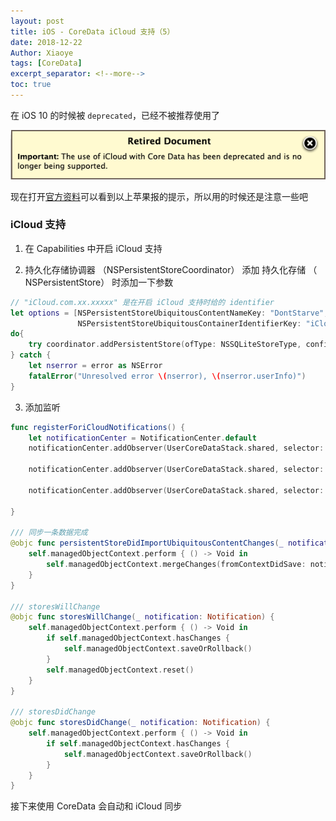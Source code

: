 ```yaml
---
layout: post
title: iOS - CoreData iCloud 支持（5）
date: 2018-12-22
Author: Xiaoye 
tags: [CoreData]
excerpt_separator: <!--more-->
toc: true
---
```


在 iOS 10 的时候被 `deprecated`，已经不被推荐使用了

![1.png](../images/2018-12-22-CoreData-iCloud-支持-5/1.png)

<!--more-->

现在打开[官方资料](https://developer.apple.com/library/archive/documentation/DataManagement/Conceptual/UsingCoreDataWithiCloudPG/Introduction/Introduction.html#//apple_ref/doc/uid/TP40013491-CH1-SW1)可以看到以上苹果报的提示，所以用的时候还是注意一些吧



### iCloud 支持

1. 在 Capabilities 中开启 iCloud 支持

2. 持久化存储协调器  （NSPersistentStoreCoordinator） 添加 持久化存储 （ NSPersistentStore）   时添加一下参数

```swift
// "iCloud.com.xx.xxxxx" 是在开启 iCloud 支持时给的 identifier
let options = [NSPersistentStoreUbiquitousContentNameKey: "DontStarve",
               NSPersistentStoreUbiquitousContainerIdentifierKey: "iCloud.com.xx.xxxxx"]
do{
    try coordinator.addPersistentStore(ofType: NSSQLiteStoreType, configurationName: nil, at: url, options: options)
} catch {
    let nserror = error as NSError
    fatalError("Unresolved error \(nserror), \(nserror.userInfo)")
}
```

3. 添加监听

```swift
func registerForiCloudNotifications() {
    let notificationCenter = NotificationCenter.default
    notificationCenter.addObserver(UserCoreDataStack.shared, selector: #selector(storesWillChange(_:)), name: NSNotification.Name.NSPersistentStoreCoordinatorStoresWillChange, object: persistentStoreCoordinator)
    
    notificationCenter.addObserver(UserCoreDataStack.shared, selector: #selector(storesDidChange(_:)), name: NSNotification.Name.NSPersistentStoreCoordinatorStoresDidChange, object: persistentStoreCoordinator)
    
    notificationCenter.addObserver(UserCoreDataStack.shared, selector: #selector(persistentStoreDidImportUbiquitousContentChanges(_:)), name: NSNotification.Name.NSPersistentStoreDidImportUbiquitousContentChanges, object: persistentStoreCoordinator)
    
}

/// 同步一条数据完成
@objc func persistentStoreDidImportUbiquitousContentChanges(_ notification: Notification) {
    self.managedObjectContext.perform { () -> Void in
        self.managedObjectContext.mergeChanges(fromContextDidSave: notification)
    }
}

/// storesWillChange
@objc func storesWillChange(_ notification: Notification) {
    self.managedObjectContext.perform { () -> Void in
        if self.managedObjectContext.hasChanges {
            self.managedObjectContext.saveOrRollback()
        }
        self.managedObjectContext.reset()
    }
}

/// storesDidChange
@objc func storesDidChange(_ notification: Notification) {
    self.managedObjectContext.perform { () -> Void in
        if self.managedObjectContext.hasChanges {
            self.managedObjectContext.saveOrRollback()
        }
    }
}
```

接下来使用 CoreData 会自动和 iCloud 同步